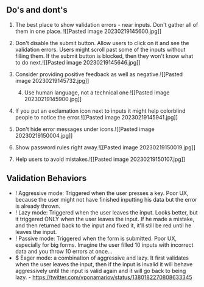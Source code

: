 
## Do's and dont's

1. The best place to show validation errors - near inputs. Don't gather all of them in one place.  ![[Pasted image 20230219145600.jpg]]

2. Don't disable the submit button. Allow users to click on it and see the validation errors. Users might scroll past some of the inputs without filling them. If the submit button is blocked, then they won't know what to do next.![[Pasted image 20230219145646.jpg]]

3. Consider providing positive feedback as well as negative.![[Pasted image 20230219145732.jpg]]

   4. Use human language, not a technical one ![[Pasted image 20230219145900.jpg]]


  5. If you put an exclamation icon next to inputs it might help colorblind people to notice the error.![[Pasted image 20230219145941.jpg]]

 6. Don't hide error messages under icons.![[Pasted image 20230219150004.jpg]]

7.  Show password rules right away.![[Pasted image 20230219150019.jpg]]

8. Help users to avoid mistakes.![[Pasted image 20230219150107.jpg]]

## Validation Behaviors

- ! Aggressive mode: Triggered when the user presses a key.  Poor UX, because the user might not have finished inputting his data but the error is already thrown.
- ! Lazy mode: Triggered when the user leaves the input. Looks better, but it triggered ONLY when the user leaves the input. If he made a mistake, and then returned back to the input and fixed it, it'll still be red until he leaves the input.
- ! Passive mode: Triggered when the form is submitted. Poor UX, especially for big forms. Imagine the user filled 10 inputs with incorrect data and you throw 10 errors at once...
- $ Eager mode: a combination of aggressive and lazy. It first validates when the user leaves the input, then if the input is invalid it will behave aggressively until the input is valid again and it will go back to being lazy. - https://twitter.com/vponamariov/status/1380182270808633345